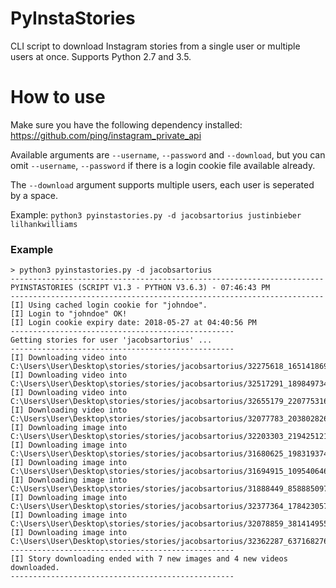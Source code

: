 # PyInstaStories
CLI script to download Instagram stories from a single user or multiple users at once. Supports Python 2.7 and 3.5.


# How to use

Make sure you have the following dependency installed: https://github.com/ping/instagram_private_api

Available arguments are `--username`, `--password` and `--download`, but you can omit `--username`, `--password` if there is a login cookie file available already.

The `--download` argument supports multiple users, each user is seperated by a space.

Example: `python3 pyinstastories.py -d jacobsartorius justinbieber lilhankwilliams`

### Example

```
> python3 pyinstastories.py -d jacobsartorius
----------------------------------------------------------------------
PYINSTASTORIES (SCRIPT V1.3 - PYTHON V3.6.3) - 07:46:43 PM
----------------------------------------------------------------------
[I] Using cached login cookie for "johndoe".
[I] Login to "johndoe" OK!
[I] Login cookie expiry date: 2018-05-27 at 04:40:56 PM
--------------------------------------------------
Getting stories for user 'jacobsartorius' ...
--------------------------------------------------
[I] Downloading video into C:\Users\User\Desktop\stories/stories/jacobsartorius/32275618_1651418691639843_511834982014950862_n.mp4
[I] Downloading video into C:\Users\User\Desktop\stories/stories/jacobsartorius/32517291_189849734891972_4663753825336221593_n.mp4
[I] Downloading video into C:\Users\User\Desktop\stories/stories/jacobsartorius/32655179_2207753162587548_6278569131428248597_n.mp4
[I] Downloading video into C:\Users\User\Desktop\stories/stories/jacobsartorius/32077783_2038028266523708_6160051017498413051_n.mp4
[I] Downloading image into C:\Users\User\Desktop\stories/stories/jacobsartorius/32203303_219425121987636_9162122599168212992_n.jpg
[I] Downloading image into C:\Users\User\Desktop\stories/stories/jacobsartorius/31680625_198319374134675_4153861316630544384_n.jpg
[I] Downloading image into C:\Users\User\Desktop\stories/stories/jacobsartorius/31694915_109540646593804_7825875401988636672_n.jpg
[I] Downloading image into C:\Users\User\Desktop\stories/stories/jacobsartorius/31888449_858885097632840_6208524751359442944_n.jpg
[I] Downloading image into C:\Users\User\Desktop\stories/stories/jacobsartorius/32377364_1784230578311096_1660142371871916032_n.jpg
[I] Downloading image into C:\Users\User\Desktop\stories/stories/jacobsartorius/32078859_381414955677912_3314394217572204544_n.jpg
[I] Downloading image into C:\Users\User\Desktop\stories/stories/jacobsartorius/32362287_637168276623962_5935568322589360128_n.jpg
--------------------------------------------------
[I] Story downloading ended with 7 new images and 4 new videos downloaded.
--------------------------------------------------
```
